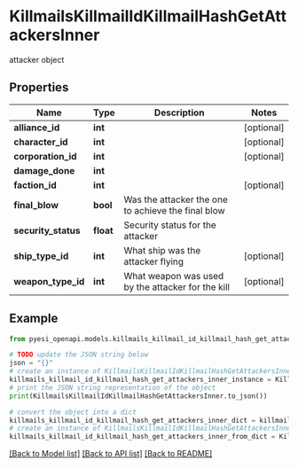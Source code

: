 # KillmailsKillmailIdKillmailHashGetAttackersInner

attacker object

## Properties

Name | Type | Description | Notes
------------ | ------------- | ------------- | -------------
**alliance_id** | **int** |  | [optional] 
**character_id** | **int** |  | [optional] 
**corporation_id** | **int** |  | [optional] 
**damage_done** | **int** |  | 
**faction_id** | **int** |  | [optional] 
**final_blow** | **bool** | Was the attacker the one to achieve the final blow  | 
**security_status** | **float** | Security status for the attacker  | 
**ship_type_id** | **int** | What ship was the attacker flying  | [optional] 
**weapon_type_id** | **int** | What weapon was used by the attacker for the kill  | [optional] 

## Example

```python
from pyesi_openapi.models.killmails_killmail_id_killmail_hash_get_attackers_inner import KillmailsKillmailIdKillmailHashGetAttackersInner

# TODO update the JSON string below
json = "{}"
# create an instance of KillmailsKillmailIdKillmailHashGetAttackersInner from a JSON string
killmails_killmail_id_killmail_hash_get_attackers_inner_instance = KillmailsKillmailIdKillmailHashGetAttackersInner.from_json(json)
# print the JSON string representation of the object
print(KillmailsKillmailIdKillmailHashGetAttackersInner.to_json())

# convert the object into a dict
killmails_killmail_id_killmail_hash_get_attackers_inner_dict = killmails_killmail_id_killmail_hash_get_attackers_inner_instance.to_dict()
# create an instance of KillmailsKillmailIdKillmailHashGetAttackersInner from a dict
killmails_killmail_id_killmail_hash_get_attackers_inner_from_dict = KillmailsKillmailIdKillmailHashGetAttackersInner.from_dict(killmails_killmail_id_killmail_hash_get_attackers_inner_dict)
```
[[Back to Model list]](../README.md#documentation-for-models) [[Back to API list]](../README.md#documentation-for-api-endpoints) [[Back to README]](../README.md)


